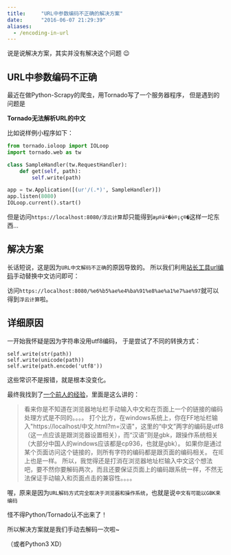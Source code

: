 ```yaml
---
title:     "URL中参数编码不正确的解决方案"
date:      "2016-06-07 21:29:39"
aliases:
  - /encoding-in-url
---
```


说是说解决方案，其实并没有解决这个问题 :wink:

<!--more-->

## URL中参数编码不正确

最近在做Python-Scrapy的爬虫，用Tornado写了一个服务器程序，
但是遇到的问题是

**Tornado无法解析URL的中文**

比如说样例小程序如下：

``` python
from tornado.ioloop import IOLoop
import tornado.web as tw

class SampleHandler(tw.RequestHandler):
    def get(self, path):
        self.write(path)

app = tw.Application([(ur'/(.*)', SampleHandler)])
app.listen(8080)
IOLoop.current().start()
```

但是访问`https://localhost:8080/浮云计算`却只能得到`æµ®äº�è®¡ç®�`这样一坨东西...

## 解决方案

长话短说，这是因为`URL中文解码不正确`的原因导致的。
所以我们利用[站长工具url编码][urlencode]手动替换中文访问即可：

访问`https://localhost:8080/%e6%b5%ae%e4%ba%91%e8%ae%a1%e7%ae%97`就可以得到`浮云计算`啦。

## 详细原因

一开始我怀疑是因为字符串没用utf8编码，
于是尝试了不同的转换方式：

```
self.write(str(path))
self.write(unicode(path))
self.write(path.encode('utf8'))
```

这些常识不是报错，就是根本没变化。

最终我找到了[一个前人的经验][outofmemory]，里面是这么讲的：

> 看来你是不知道在浏览器地址栏手动输入中文和在页面上一个的链接的编码处理方式是不同的。。。。
> 打个比方，在windows系统上，你在FF地址栏输入"https://localhost/中文.html?m=汉语"，这里的“中文”两字的编码是utf8（这一点应该是跟浏览器设置相关），而“汉语”则是gbk，跟操作系统相关（大部分中国人的windows应该都是cp936，也就是gbk）。
> 如果你是通过某个页面访问这个链接的，则所有字符的编码都是跟页面的编码相关。
> 在IE上也是一样。
> 所以，我觉得还是打消在浏览器地址栏输入中文这个想法吧，要不然你要解码两次，而且还要保证页面上的编码跟系统一样，不然无法保证手动输入和页面点击的兼容性。。。。


喔，原来是因为`URL解码方式完全取决于浏览器和操作系统`，也就是说`中文有可能以GBK来编码`

怪不得Python/Tornado认不出来了！

所以解决方案就是我们手动去解码一次啦~

（或者Python3 XD）

[urlencode]: https://tool.chinaz.com/tools/urlencode.aspx
[outofmemory]: https://ju.outofmemory.cn/entry/62161
